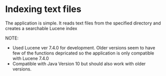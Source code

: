 # Indexing text files
The application is simple.
It reads text files from the specified directory and creates a searchable Lucene index

NOTE: 

  - Used Lucene ver 7.4.0 for development. Older versions seem to have few of the functions depricated so the application is only compatible with Lucene 7.4.0
  - Compatible with Java Version 10 but should also work with older versions.
